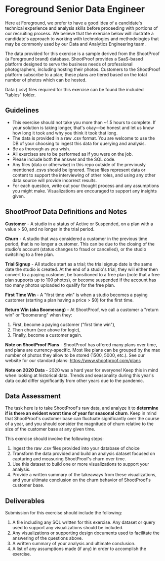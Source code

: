 # Foreground Senior Data Engineer

Here at Foreground, we prefer to have a good idea of a candidate's technical experience and analysis skills before proceeding with portions of our recruiting process. We believe that the exercise below will illustrate a candidate's approach to working with technologies and methodologies that may be commonly used by our Data and Analytics Engineering team.

The data provided for this exercise is a sample derived from the ShootProof (a Foreground brand) database. ShootProof provides a SaaS-based platform designed to serve the business needs of professional photographers, including hosting their photos. Customers to the ShootProof platform subscribe to a plan; these plans are tiered based on the total number of photos which can be hosted. 

Data (.csv) files required for this exercise can be found the included "tables" folder.

## Guidelines

-   This exercise should not take you more than ~1.5 hours to complete. If your solution is taking longer, that's okay—be honest and let us know how long it took and why you think it took that long.
-   The data is provided in a raw .csv format. You are welcome to use the DB of your choosing to ingest this data for querying and analysis.
-   Be as thorough as you wish.
-   All exercises are to be performed as if you were on the job.
-   Please include both the answer and the SQL code.
-   Any files (data or otherwise) in this repo outside of the previously mentioned .csvs should be ignored. These files represent data or content to support the interviewing of other roles, and using any other data source will provide incorrect results.
-   For each question, write out your thought process and any assumptions you might make. Visualizations are encouraged to support any insights given.

## ShootProof Data Definitions and Notes

**Customer** - A studio in a status of Active or Suspended, on a plan with a value > $0, and no longer in the trial period.

**Churn** - A studio that was considered a customer in the previous time period, that is no longer a customer. This can be due to the closing of the studio's account (status changes to fraud or cancelled), or the studio switching to a free plan.

**Trial Signup** - All studios start as a trial; the trial signup date is the same date the studio is created. At the end of a studio's trial, they will either then convert to a paying customer, be transitioned to a free plan (note that a free plan supports up to 100 photos), or become suspended if the account has too many photos uploaded to qualify for the free plan.

**First Time Win** - A "first time win" is when a studio becomes a paying customer (starting a plan having a price > $0) for the first time.

**Return Win (aka Boomerang)** - At ShootProof, we call a customer a "return win" or "boomerang" when they:
1.  First, become a paying customer ("first time win"),
2.  Then churn (see above for logic),
3.  Finally, become a customer again.

**Note on ShootProof Plans** - ShootProof has offered many plans over time, and plans are currency-specific. Most like plans can be grouped by the max number of photos they allow to be stored (1500, 5000, etc.). See our website for our standard plans: https://www.shootproof.com/plans

**Note on 2020 Data** - 2020 was a hard year for everyone! Keep this in mind when looking at historical data. Trends and seasonality during this year's data could differ significantly from other years due to the pandemic. 

## Data Assessment

The task here is to take ShootProof's raw data, and analyze it to **determine if is there an evident worst time of year for seasonal churn**. Keep in mind that ShootProof's customer base can fluctuate significantly over the course of a year, and you should consider the magnitude of churn relative to the size of the customer base at any given time. 

This exercise should involve the following steps:

1. Ingest the raw .csv files provided into your database of choice
2. Transform the data provided and build an analysis dataset focused on capturing and measuring ShootProof's churn over time.
3. Use this dataset to build one or more visualizations to support your analysis.
4. Provide a written summary of the takeaways from these visualizations, and your ultimate conclusion on the churn behavior of ShootProof's customer base. 


## Deliverables

Submission for this exercise should include the following:
1. A file including any SQL written for this exercise. Any dataset or query used to support any visualizations should be included.
2. Any visualizations or supporting design documents used to facilitate the answering of the questions above.
3. A written summary of your analysis and ultimate conclusion.
4. A list of any assumptions made (if any) in order to accomplish the exercise.
